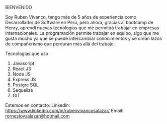 BIENVENIDO

Soy Ruben Vivanco, tengo más de 5 años de experiencia como Desarrollador de Software en Perú, pero ahora, gracias al bootcamp de Henry, aprendí nuevas tecnologías que me permitirá trabajar en empresas internacionales.
La programación permite trabajar en equipo, algo que me gusta mucho ya que se puede intercambiar conocimientos y se crean lazos de compañerismo que perduran más allá del trabajo.

Tecnologías que uso
1) Javascript
2) React JS
3) Node JS
4) Express JS
5) Postgre SQL
6) Sequelize
7) GIT

Estemos en contacto:
Linkedin: https://www.linkedin.com/in/rubenvivancosalazar/
Email: rernestovsalazar@hotmail.com
